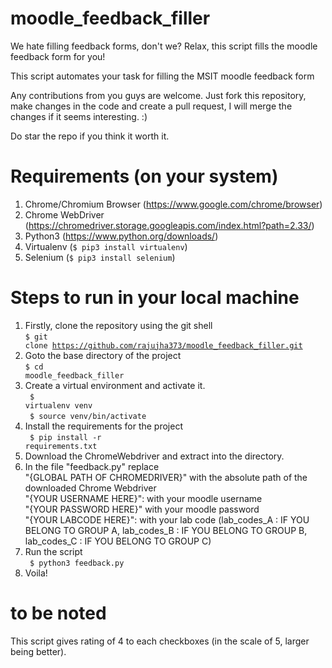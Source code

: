 # moodle_feedback_filler
We hate filling feedback forms, don't we? Relax, this script fills the moodle feedback form for you!

This script automates your task for filling the MSIT moodle feedback form

Any contributions from you guys are welcome. Just fork this repository, make changes in the code and create a pull request, I will merge the changes if it seems interesting. :)

Do star the repo if you think it worth it.

# Requirements (on your system)
1. Chrome/Chromium Browser (https://www.google.com/chrome/browser)
2. Chrome WebDriver (https://chromedriver.storage.googleapis.com/index.html?path=2.33/)
3. Python3 (https://www.python.org/downloads/)
4. Virtualenv (<code>$ pip3 install virtualenv</code>)
5. Selenium (<code>$ pip3 install selenium</code>)

# Steps to run in your local machine
1. Firstly, clone the repository using the git shell <br>
<code>$ git clone https://github.com/rajujha373/moodle_feedback_filler.git</code> 
2. Goto the base directory of the project <br>
<code>$ cd moodle_feedback_filler</code>  
3. Create a virtual environment and activate it.<br> 
<code> $ virtualenv venv </code><br>
<code> $ source venv/bin/activate </code>
4. Install the requirements for the project<br> 
<code> $ pip install -r requirements.txt </code>
6. Download the ChromeWebdriver and extract into the directory.
7. In the file "feedback.py" replace <br>
      "{GLOBAL PATH OF CHROMEDRIVER}" with the absolute path of the downloaded Chrome Webdriver<br>
      "{YOUR USERNAME HERE}": with your moodle username<br>
      "{YOUR PASSWORD HERE}" with your moodle password<br>
      "{YOUR LABCODE HERE}": with your lab code (lab_codes_A : IF YOU BELONG TO GROUP A, lab_codes_B : IF YOU BELONG TO GROUP B, lab_codes_C : IF YOU BELONG TO GROUP C)<br>
5. Run the script<br>
<code> $ python3 feedback.py</code>
6. Voila!

# to be noted

This script gives rating of 4 to each checkboxes (in the scale of 5, larger being better). 

